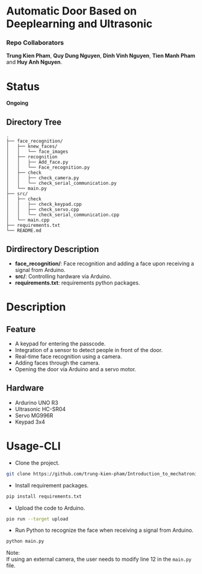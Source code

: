 # Automatic Door Based on Deeplearning and Ultrasonic

### Repo Collaborators

**Trung Kien Pham**, **Quy Dung Nguyen**, **Dinh Vinh Nguyen**, **Tien Manh Pham** and **Huy Anh Nguyen**.

# Status

**Ongoing**

## Directory Tree

```
.
├── face_recognition/
│   ├── knew_faces/
│   │   └── face_images
│   ├── recognition
│   │   ├── Add_face.py
│   │   └── Face_recognition.py
│   ├── check
│   │   ├── check_camera.py
│   │   └── check_serial_communication.py
│   └── main.py
├── src/
│   ├── check
│   │   ├── check_keypad.cpp
│   │   ├── check_servo.cpp
│   │   └── check_serial_communication.cpp
│   └── main.cpp
├── requirements.txt
└── README.md
```

## Dirdirectory Description

- **face_recognition/**: Face recognition and adding a face upon receiving a signal from Arduino.
- **src/**: Controlling hardware via Arduino.
- **requirements.txt**: requirements python packages.

# Description

## Feature
- A keypad for entering the passcode.
- Integration of a sensor to detect people in front of the door.
- Real-time face recognition using a camera.
- Adding faces through the camera.
- Opening the door via Arduino and a servo motor.

## Hardware
- Ardurino UNO R3
- Ultrasonic HC-SR04
- Servo MG996R
- Keypad 3x4

# Usage-CLI
- Clone the project.

```bash
git clone https://github.com/trung-kien-pham/Introduction_to_mechatronic.git
```

- Install requirement packages.

```bash
pip install requirements.txt
```

- Upload the code to Arduino. 

```bash
pio run --target upload
```

- Run Python to recognize the face when receiving a signal from Arduino.

```bash
python main.py
```
Note: <br>If using an external camera, the user needs to modify line 12 in the `main.py` file.